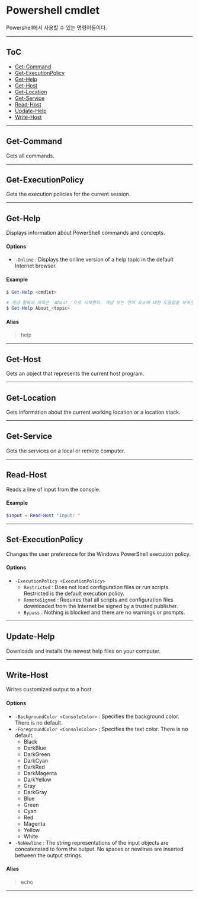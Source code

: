# Powershell cmdlet

Powershell에서 사용할 수 있는 명령어들이다.

---

## ToC

* [Get-Command](#Get-Command)
* [Get-ExecutionPolicy](#Get-ExecutionPolicy)
* [Get-Help](#Get-Help)
* [Get-Host](#Get-Host)
* [Get-Location](#Get-Location)
* [Get-Service](#Get-Service)
* [Read-Host](#Read-Host)
* [Update-Help](#Update-Help)
* [Write-Host](#Write-Host)

---

## Get-Command

Gets all commands.

---

## Get-ExecutionPolicy

Gets the execution policies for the current session.

---

## Get-Help

Displays information about PowerShell commands and concepts.

#### Options

* `-Online` : Displays the online version of a help topic in the default Internet browser.

#### Example

```powershell
$ Get-Help <cmdlet>

# 개념 항목의 제목은 'About_'으로 시작한다. 개념 또는 언어 요소에 대한 도움말을 보여준다.
$ Get-Help About_<topic>
```

#### Alias

> help

---

## Get-Host

Gets an object that represents the current host program.

---

## Get-Location

Gets information about the current working location or a location stack.

---

## Get-Service

Gets the services on a local or remote computer.

---

## Read-Host

Reads a line of input from the console.

#### Example

```powershell
$input = Read-Host "Input: "
```

---

## Set-ExecutionPolicy

Changes the user preference for the Windows PowerShell execution policy.

#### Options

* `-ExecutionPolicy <ExecutionPolicy>`
	+ `Restricted` : Does not load configuration files or run scripts. Restricted is the default execution policy.
	+ `RemoteSigned` : Requires that all scripts and configuration files downloaded from the Internet be signed by a trusted publisher.
	+ `Bypass` : Nothing is blocked and there are no warnings or prompts.

---

## Update-Help

Downloads and installs the newest help files on your computer.

---

## Write-Host

Writes customized output to a host.

#### Options

* `-BackgroundColor <ConsoleColor>` : Specifies the background color. There is no default.
* `-ForegroundColor <ConsoleColor>` : Specifies the text color. There is no default.
	+ Black
	+ DarkBlue
	+ DarkGreen
	+ DarkCyan
	+ DarkRed
	+ DarkMagenta
	+ DarkYellow
	+ Gray
	+ DarkGray
	+ Blue
	+ Green
	+ Cyan
	+ Red
	+ Magenta
	+ Yellow
	+ White
* `-NoNewline` : The string representations of the input objects are concatenated to form the output. No spaces or newlines are inserted between the output strings.

#### Alias

> echo

---
